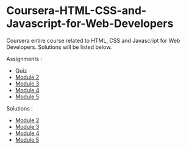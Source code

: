 # Coursera-HTML-CSS-and-Javascript-for-Web-Developers
 Coursera entire course related to HTML, CSS and Javascript for Web Developers. Solutions will be listed below. 
 
 Assignments : 
 
* Quiz
* [Module 2](https://github.com/jhu-ep-coursera/fullstack-course4/blob/master/assignments/assignment2/Assignment-2.md)
* [Module 3](https://github.com/jhu-ep-coursera/fullstack-course4/blob/master/assignments/assignment3/Assignment-3.md)
* [Module 4](https://github.com/jhu-ep-coursera/fullstack-course4/blob/master/assignments/assignment4/Assignment-4.md)
* [Module 5](https://github.com/jhu-ep-coursera/fullstack-course4/blob/master/assignments/assignment5/Assignment-5.md)



Solutions :
* [Module 2](https://braggiouy.github.io/HTML-CSS-and-Javascript-for-Web-Developers-Coursera/Assignments/Module2-solution/index.html)
* [Module 3](https://braggiouy.github.io/HTML-CSS-and-Javascript-for-Web-Developers-Coursera/Assignments/Module3-solution/index.html)
* [Module 4](https://braggiouy.github.io/HTML-CSS-and-Javascript-for-Web-Developers-Coursera/Assignments/Module4-solution/index.html)
* [Module 5](https://braggiouy.github.io/HTML-CSS-and-Javascript-for-Web-Developers-Coursera/Assignments/Module5-solution/index.html)
